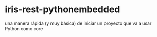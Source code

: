 # iris-rest-pythonembedded
una manera rápida (y muy básica) de iniciar un proyecto que va a usar Python como core
